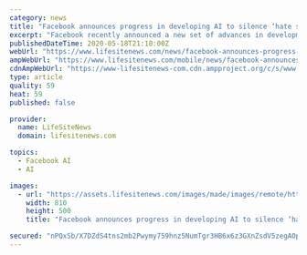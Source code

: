 ```yaml
---
category: news
title: "Facebook announces progress in developing AI to silence ‘hate speech’"
excerpt: "Facebook recently announced a new set of advances in development of artificial intelligence systems to police “hateful” conduct on its platform, despite the social media giant’s checkered history of algorithm-based content moderation flagging mainstream speech."
publishedDateTime: 2020-05-18T21:10:00Z
webUrl: "https://www.lifesitenews.com/news/facebook-announces-progress-in-developing-ai-to-silence-hate-speech"
ampWebUrl: "https://www.lifesitenews.com/mobile/news/facebook-announces-progress-in-developing-ai-to-silence-hate-speech"
cdnAmpWebUrl: "https://www-lifesitenews-com.cdn.ampproject.org/c/s/www.lifesitenews.com/mobile/news/facebook-announces-progress-in-developing-ai-to-silence-hate-speech"
type: article
quality: 59
heat: 59
published: false

provider:
  name: LifeSiteNews
  domain: lifesitenews.com

topics:
  - Facebook AI
  - AI

images:
  - url: "https://assets.lifesitenews.com/images/made/images/remote/https_www.lifesitenews.com/images/shutterstock/facebook_icons_810_500_75_s_c1.jpg"
    width: 810
    height: 500
    title: "Facebook announces progress in developing AI to silence ‘hate speech’"

secured: "nPQxSb/X7DZdS4tns2mb2Pwymy759hnz5NumTgr3HB6x6z3GXnZsdV5zegAOpBA7IMj5HV+KTcCPIcstb6vtW5+e3i9eow7IRPzvAu7cTjh68VYfEv68hSCnWCOhButmGNAMMpv1ZXyzJtzuKlDF5m7EmNQRsw27uncld7zk94TJd+nfnw5xc55DQ3alGxpjPAJN4PqUk2HxssoyEu9tm/BBqZbvLW6ReCBQqaSERXJPMhMpyLSDa9yErA/UXAtiMc29le1wa/ZgVgbJPwwtJ/NfeTbZRi/DZR3c7UbfmqjYLB5p0ZzaOHBz1HhQGWb+HxgtvI4yRsH1TuZROcPqnMLNv0WH95MXuBa1g9i2gc1bWZxkRSAmGBNlAlyC+c4o4Vn8c8ULeDmOD0VrTmBvwe/+gsba4egaWUJ712r+N3sKDSRHlO1Std/Lpn4VPiTpbLy2//itCoN4/wFT1K/c8AXFQF+3z5xGeqTir8U6SEY=;W1tmHzNDvZBXn2sxT1GK6g=="
---
```


